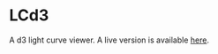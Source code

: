 # LCd3
A d3 light curve viewer.  A live version is available [here](https://ageller.github.io/LCd3/).
